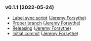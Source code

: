 ### v0.1.1 (2022-05-24)

- [Label sync script](https://github.com/elevism/pay-val/commit/2c0375e2bf11b0bd190dab20b7d8edfade638a6c) ([Jeremy Forsythe](mailto:jdforsythe@gmail.com))
- [Proper branch](https://github.com/elevism/pay-val/commit/25d54d337b638a82d4a8ec6d4df0223ba4a1deed) ([Jeremy Forsythe](mailto:jdforsythe@gmail.com))
- [Releasing](https://github.com/elevism/pay-val/commit/6ef0b6a647d02737234151344a6470416a63a878) ([Jeremy Forsythe](mailto:jdforsythe@gmail.com))
- [Initial commit](https://github.com/elevism/pay-val/commit/c9512bbd743fc70dd47dc0c1d02710a77562e097) ([Jeremy Forsythe](mailto:jdforsythe@gmail.com))
